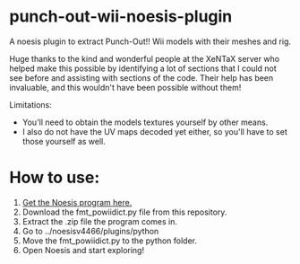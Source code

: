 # punch-out-wii-noesis-plugin
A noesis plugin to extract Punch-Out!! Wii models with their meshes and rig.

Huge thanks to the kind and wonderful people at the XeNTaX server who helped make this possible by identifying a lot of sections that I could not see before and assisting with sections of the code. Their help has been invaluable, and this wouldn't have been possible without them!

Limitations:
- You'll need to obtain the models textures yourself by other means.
- I also do not have the UV maps decoded yet either, so you'll have to set those yourself as well.

# How to use:
1. [Get the Noesis program here.](https://richwhitehouse.com/index.php?content=inc_projects.php)
2. Download the fmt_powiidict.py file from this repository.
3. Extract the .zip file the program comes in. 
4. Go to ../noesisv4466/plugins/python
5. Move the fmt_powiidict.py to the python folder.
6. Open Noesis and start exploring!
